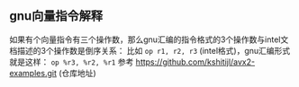 ## gnu向量指令解释
如果有个向量指令有三个操作数，那么gnu汇编的指令格式的3个操作数与intel文档描述的3个操作数是倒序关系：
比如 `op r1, r2, r3` (intel格式)，gnu汇编形式就是这样： `op %r3, %r2, %r1`
参考 https://github.com/kshitijl/avx2-examples.git (仓库地址)